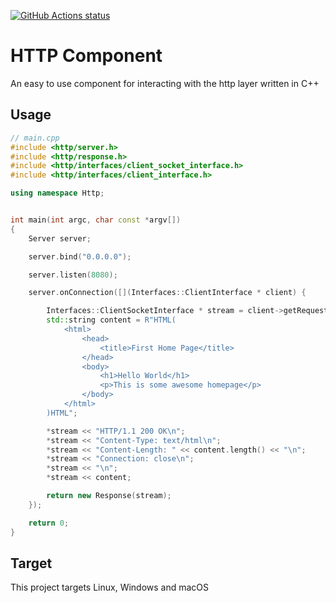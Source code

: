 <p>
  <a href="https://github.com/edenreich/http-component"><img alt="GitHub Actions status" src="https://github.com/edenreich/http-component/workflows/build/badge.svg"></a>
</p>


# HTTP Component

An easy to use component for interacting with the http layer written in C++

## Usage

```cpp
// main.cpp
#include <http/server.h>
#include <http/response.h>
#include <http/interfaces/client_socket_interface.h>
#include <http/interfaces/client_interface.h>

using namespace Http;


int main(int argc, char const *argv[])
{
    Server server;

    server.bind("0.0.0.0");

    server.listen(8080);

    server.onConnection([](Interfaces::ClientInterface * client) {

        Interfaces::ClientSocketInterface * stream = client->getRequest()->getBody();
        std::string content = R"HTML(
            <html>
                <head>
                    <title>First Home Page</title>
                </head>
                <body>
                    <h1>Hello World</h1>
                    <p>This is some awesome homepage</p>
                </body>
            </html>
        )HTML"; 

        *stream << "HTTP/1.1 200 OK\n";
        *stream << "Content-Type: text/html\n";
        *stream << "Content-Length: " << content.length() << "\n";
        *stream << "Connection: close\n";
        *stream << "\n";
        *stream << content;

        return new Response(stream);    
    });

    return 0;
}

```

## Target

This project targets Linux, Windows and macOS